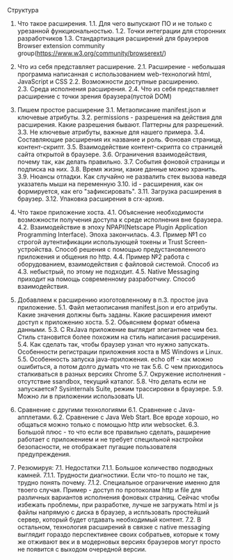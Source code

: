Структура 

1. Что такое расширения.
1.1. Для чего выпускают ПО и не только с урезанной функциональностью.
1.2. Точки интеграции для сторонних разработчиков
1.3. Стандартизация расширений для браузеров Browser extension community group(https://www.w3.org/community/browserext/) 

2. Что из себя представляет расширение.
2.1. Расширение - небольшая программа написанная с использованием web-технологий html, JavaScript и CSS
2.2. Возможности доступные расширению.  
2.3. Среда исполнения расширения.
2.4. Что из себя представляет расширение с точки зрения браузера(пустой DOM)  

3. Пишем простое расширение
3.1. Метаописание manifest.json и ключевые атрибуты.
3.2. permissions - разрешения на действия для расширения. Какие разрешения бывают. Паттерны для разрешений.
3.3. Не ключевые атрибуты, важные для нашего примера.
3.4. Составляющие расширения их название и роль. Фоновая страница, контент-скрипт.
3.5. Взаимодействие контент-скрипта со страницей сайта открытой в браузере.
3.6. Ограничения взаимодействия, почему так, как делать правильно.
3.7. События фоновой страницы и подписка на них.
3.8. Время жизни, какие данные можно хранить.
3.9. Нюансы отладки. Как случайно не развалить стек вызова наведя указатель мыши на переменную
3.10. id - расширения, как он формируется, как его "зафиксировать".
3.11. Загрузка расширения в браузер.
3.12. Упаковка расширения в crx-архив.

4.	Что такое приложение хоста.
4.1. Объяснение необходимости возможности получения доступа к среде исполнения вне браузера.
4.2. Взаимодействие в эпоху NPAPI(Netscape Plugin Application Programming Interface). Эпоха закончилась.
4.3. Пример №1 со строгой аутентификации использующей токены и Trust Screen-устройства. Способ решения с помощью предустановленного приложения и общения по http.
4.4. Пример №2 работа с оборудованием, взаимодействия с файловой системой. Способ из 4.3. небыстрый, по этому не подходит.
4.5. Native Messaging приходит на помощь современному разработчику. Способ взаимодействия.      

5. Добавляем к расширению изоготовленному в п.3. простое java приложение.
5.1. Файл метаописания manifest.json и его атрибуты. Какие значения должны быть заданы. Какие расширения имеют доступ к приложению хоста.
5.2. Обьясняем формат обмена данными.
5.3. С RxJava приложение выглядит элегантнее чем без. Стиль становится более похожим на стиль написания расширения.
5.4. Как сделать так, чтобы браузер узнал что нужно запускать. Особенности регистрации приложения хоста в MS Windows и Linux.
5.5. Особенность запуска java-приложения. echo off - как можно ошибиться, а потом долго думать что не так
5.6. С чем приходилось сталкиваться в разных версиях Chrome
5.7. Окружение исполнения - отсутствие ssandbox, текущий каталог.
5.8. Что делать если не запускается? Sysinternals Suite, режим трассировки в браузере.
5.9. Можно ли в приложении использовать UI.

6.	Сравнение с другими технологиями
6.1. Сравнение с Java-апплетами.
6.2. Сравнение с Java Web Start. Все вроде хорошо, но общаться можно только с помощью http или websocket. 6.3. Большой плюс - то что если все правильно сделать, раширение работает с приложением и не требует специльной настройки безопасности, не отображает пугащие пользователя предупреждения. 

7. Резюмируя:
7.1. Недостатки
7.1.1. Большое количество подводных камней.
7.1.1. Трудности диагностики. Если что-то пошло не так, трудно понять почему.
7.1.2. Специальное ограничение именно для твоего случая. Пример - доступ по протоколам http и file для различных вариантов исполнения фоновых страниц. Сейчас чтобы избежать проблемы, при разработке, лучше не загружать html и js файлы напрямую с диска в браузер, а испльзовать простейший сервер, который будет отдавать необходимый контент. 
7.2. В остальном, технология расширений в связке с native messaging выглядит гораздо перспективнее своих собратьев, которые к тому же отживают век и в модерновых версиях браузеров могут просто не появится с выходом очередной версии. 